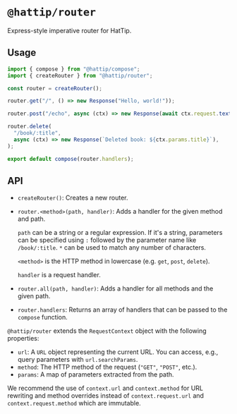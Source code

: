 # `@hattip/router`

Express-style imperative router for HatTip.

## Usage

```js
import { compose } from "@hattip/compose";
import { createRouter } from "@hattip/router";

const router = createRouter();

router.get("/", () => new Response("Hello, world!"));

router.post("/echo", async (ctx) => new Response(await ctx.request.text()));

router.delete(
  "/book/:title",
  async (ctx) => new Response(`Deleted book: ${ctx.params.title}`),
);

export default compose(router.handlers);
```

## API

- `createRouter()`: Creates a new router.
- `router.<method>(path, handler)`: Adds a handler for the given method and path.

  `path` can be a string or a regular expression. If it's a string, parameters can be specified using `:` followed by the parameter name like `/book/:title`. `*` can be used to match any number of characters.

  `<method>` is the HTTP method in lowercase (e.g. `get`, `post`, `delete`).

  `handler` is a request handler.

- `router.all(path, handler)`: Adds a handler for all methods and the given path.
- `router.handlers`: Returns an array of handlers that can be passed to the `compose` function.

`@hattip/router` extends the `RequestContext` object with the following properties:

- `url`: A `URL` object representing the current URL. You can access, e.g., query parameters with `url.searchParams`.
- `method`: The HTTP method of the request (`"GET"`, `"POST"`, etc.).
- `params`: A map of parameters extracted from the path.

We recommend the use of `context.url` and `context.method` for URL rewriting and method overrides instead of `context.request.url` and `context.request.method` which are immutable.
